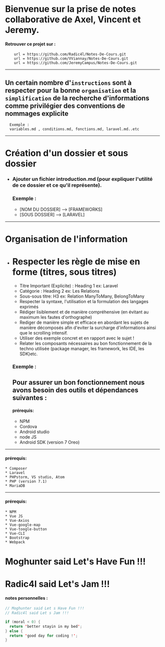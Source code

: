 # Bienvenue sur la prise de notes collaborative de Axel, Vincent et Jeremy.
#### Retrouver ce projet sur :
        url = https://github.com/Radic4l/Notes-De-Cours.git
        url = https://github.com/VViannay/Notes-De-Cours.git
        url = https://github.com/JeremyCampus/Notes-De-Cours.git
---
## Un certain nombre  d'``instructions`` sont à respecter pour la bonne ``organisation`` et la ``simplification`` de la recherche d'informations comme privilégier des conventions de nommages explicite
      Exemple :
      variables.md , conditions.md, fonctions.md, laravel.md..etc
---

# Création d'un dossier et sous dossier
* ### Ajouter un fichier introduction.md (pour expliquer l'utilité de ce dossier et ce qu'il représente).
    ### Exemple :

    * [NOM DU DOSSIER] --> [FRAMEWORKS]
    * [SOUS DOSSIER] --> [LARAVEL]
---
# Organisation de l'information
* # Respecter les règle de mise en forme (titres, sous titres)
    * Titre Important (Explicite) : Heading 1 ex: Laravel
    * Catégorie : Heading 2 ex:  Les Relations
    * Sous-sous titre: H3 ex: Relation ManyToMany,                  BelongToMany
    * Respecter la syntaxe, l'utilisation et la formulation des langages exprimés
    * Rédiger lisiblement et de manière compréhensive (en évitant au maximum les fautes d'orthographe)
    * Rediger de manière simple et efficace en abordant les sujets de manière décomposés afin d'eviter la surcharge d'informations ainsi que le scrolling intensif.
   *  Utiliser des exemple concret et en rapport avec le sujet !
    *  Relater les composants nécessaires au bon fonctionnement de la techno utilisée (package manager, les framework, les IDE, les SDK)etc.



  ### Exemple :

  ## Pour assurer un bon fonctionnement nous avons besoin des outils et dépendances suivantes :

  #### prérequis:    
    * NPM
    * Cordova
    * Android studio
    * node JS
    * Android SDK (version 7 Oreo)
---
  #### prérequis:    
    * Composer
    * Laravel
    * PHPstorm, VS studio, Atom
    * PHP (version 7.1)
    * MariaDB   

---
  #### prérequis:
    * NPM
    * Vue JS
    * Vue-Axios
    * Vue-google-map
    * Vue-toogle-button
    * Vue-CLI
    * Bootstrap
    * Webpack

# Moghunter said Let's Have Fun !!!
# Radic4l said Let's Jam !!!
#### notes personnelles :
````java
// Moghunter said Let s Have Fun !!!
// Radic4l said Let s Jam !!!

if (moral < 0) {
  return 'better stayin in my bed';
} else {
  return 'good day for coding !';
}
````
